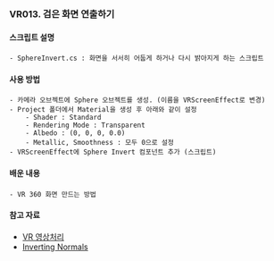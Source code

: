 ### VR013. 검은 화면 연출하기


#### 스크립트 설명
	- SphereInvert.cs : 화면을 서서히 어둡게 하거나 다시 밝아지게 하는 스크립트



#### 사용 방법
	- 카메라 오브젝트에 Sphere 오브젝트를 생성. (이름을 VRScreenEffect로 변경)
	- Project 폴더에서 Material을 생성 후 아래와 같이 설정
		- Shader : Standard
		- Rendering Mode : Transparent
		- Albedo : (0, 0, 0, 0.0)
		- Metallic, Smoothness : 모두 0으로 설정
	- VRScreenEffect에 Sphere Invert 컴포넌트 추가 (스크립트)



#### 배운 내용
	- VR 360 화면 만드는 방법



#### 참고 자료
 - [VR 영상처리](https://you-rang.tistory.com/119)
 - [Inverting Normals](https://www.youtube.com/watch?v=HEHn4EUUyBk)